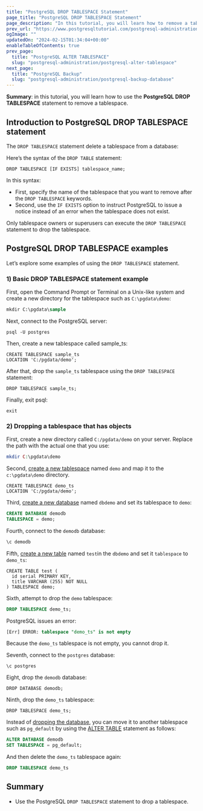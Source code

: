 ```yaml
---
title: "PostgreSQL DROP TABLESPACE Statement"
page_title: "PostgreSQL DROP TABLESPACE Statement"
page_description: "In this tutorial, you will learn how to remove a tablespace by using the PostgreSQL DROP TABLESPACE statement."
prev_url: "https://www.postgresqltutorial.com/postgresql-administration/postgresql-drop-tablespace/"
ogImage: ""
updatedOn: "2024-02-15T01:34:04+00:00"
enableTableOfContents: true
prev_page: 
  title: "PostgreSQL ALTER TABLESPACE"
  slug: "postgresql-administration/postgresql-alter-tablespace"
next_page: 
  title: "PostgreSQL Backup"
  slug: "postgresql-administration/postgresql-backup-database"
---
```





**Summary**: in this tutorial, you will learn how to use the **PostgreSQL DROP TABLESPACE** statement to remove a tablespace.


## Introduction to PostgreSQL DROP TABLESPACE statement

The `DROP TABLESPACE` statement delete a tablespace from a database:

Here’s the syntax of the `DROP TABLE` statement:


```phpsqlsql
DROP TABLESPACE [IF EXISTS] tablespace_name;
```
In this syntax:

* First, specify the name of the tablespace that you want to remove after the `DROP TABLESPACE` keywords.
* Second, use the `IF EXISTS` option to instruct PostgreSQL to issue a notice instead of an error when the tablespace does not exist.

Only tablespace owners or superusers can execute the `DROP TABLESPACE` statement to drop the tablespace.


## PostgreSQL DROP TABLESPACE examples

Let’s explore some examples of using the `DROP TABLESPACE` statement.


### 1\) Basic DROP TABLESPACE statement example

First, open the Command Prompt or Terminal on a Unix\-like system and create a new directory for the tablespace such as `C:\pgdata\demo`:


```sql
mkdir C:\pgdata\sample
```
Next, connect to the PostgreSQL server:


```
psql -U postgres
```
Then, create a new tablespace called sample\_ts:


```
CREATE TABLESPACE sample_ts
LOCATION 'C:/pgdata/demo';
```
After that, drop the `sample_ts` tablespace using the `DROP TABLESPACE` statement:


```
DROP TABLESPACE sample_ts;
```
Finally, exit psql:


```
exit
```

### 2\) Dropping a tablespace that has objects

First, create a new directory called `C:/pgdata/demo` on your server. Replace the path with the actual one that you use:


```php
mkdir C:\pgdata\demo
```
Second, [create a new tablespace](postgresql-create-tablespace "PostgreSQL Creating Tablespace") named `demo` and map it to the `c:\pgdata\demo` directory.


```
CREATE TABLESPACE demo_ts 
LOCATION 'C:/pgdata/demo';
```
Third, [create a new database](postgresql-create-database "PostgreSQL CREATE DATABASE") named `dbdemo` and set its tablespace to `demo`:


```sql
CREATE DATABASE demodb
TABLESPACE = demo;
```
Fourth, connect to the `demodb` database:


```sql
\c demodb
```
Fifth, [create a new table](../postgresql-tutorial/postgresql-create-table "PostgreSQL CREATE TABLE") named `test`in the `dbdemo` and set it `tablespace` to `demo_ts`:


```
CREATE TABLE test (
  id serial PRIMARY KEY, 
  title VARCHAR (255) NOT NULL
) TABLESPACE demo;
```
Sixth, attempt to drop the `demo` tablespace:


```sql
DROP TABLESPACE demo_ts;
```
PostgreSQL issues an error:


```sql
[Err] ERROR: tablespace "demo_ts" is not empty
```
Because the `demo_ts` tablespace is not empty, you cannot drop it.

Seventh, connect to the `postgres` database:


```
\c postgres
```
Eight, drop the `demodb` database:


```
DROP DATABASE demodb;
```
Ninth, drop the `demo_ts` tablespace:


```
DROP TABLESPACE demo_ts;
```
Instead of [dropping the database](postgresql-drop-database "PostgreSQL DROP DATABASE"), you can move it to another tablespace such as `pg_default` by using the [ALTER TABLE](postgresql-alter-database "PostgreSQL ALTER DATABASE") statement as follows:


```sql
ALTER DATABASE demodb
SET TABLESPACE = pg_default;
```
And then delete the `demo_ts` tablespace again:


```sql
DROP TABLESPACE demo_ts
```

## Summary

* Use the PostgreSQL `DROP TABLESPACE` statement to drop a tablespace.

